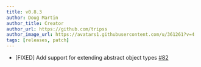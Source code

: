 ```yaml
---
title: v0.8.3
author: Doug Martin
author_title: Creator
author_url: https://github.com/tripss
author_image_url: https://avatars1.githubusercontent.com/u/361261?v=4
tags: [releases, patch]
---
```


* [FIXED]  Add support for extending abstract object types [#82](https://github.com/tripss/nestjs-query/issues/82)
